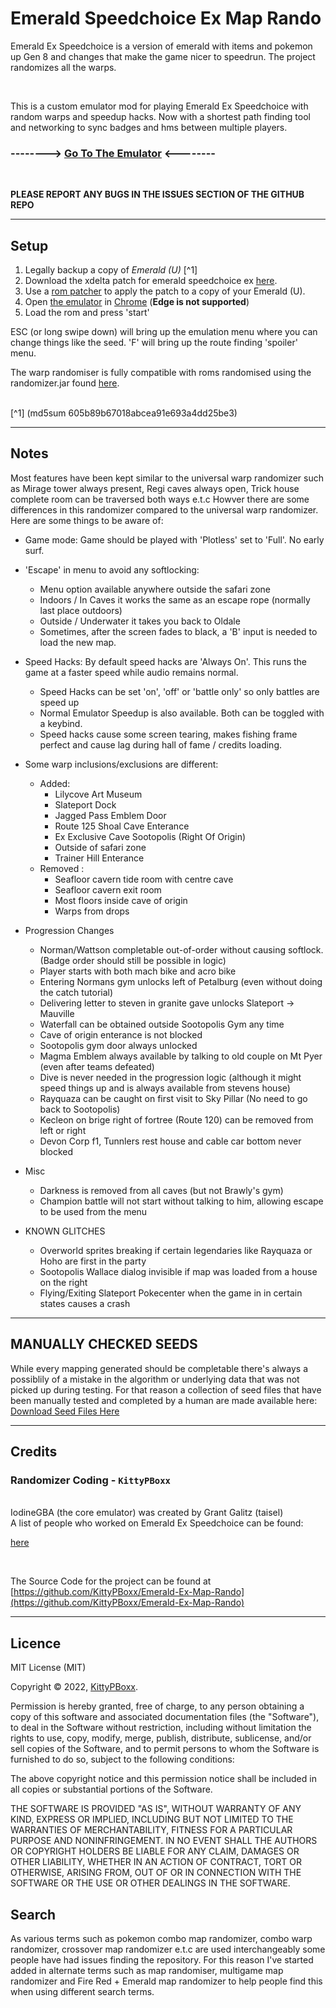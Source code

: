 # Emerald Speedchoice Ex Map Rando

Emerald Ex Speedchoice is a version of emerald with items and pokemon up Gen 8 and changes that make the game nicer to speedrun. The project randomizes all the warps.

<!-- <br>

### *** UPDATE 06/06/2023 *** ###

<br>

V2 of the randomizer is out now! This brings many bug fixes and QoL improvements including the long awaited ability to patch the rom directly. This means no more Web-Based Emulator, you can now patch the rom and play in the emulator of your choice (or on real hardware).<br><br>

Most features from the web version are still available, either from the ingame options or debug menu. <br>
*Multi player badge/tm syncing is still currently only available in the online version V1* <br>

<br>

Please use the 'MAPRANDO' preset when starting to ensure the progression logic is correct <br><br>

Key Shortcuts: <br>

|           |   |
|-------    |---|
| R + B     | Switch Bike (while on a bike)               |
| R         | Regular Speed (if ultra speed enabled)      |
| R + L     | Bullet Time (for mach bike stuff)           |
| R + Start | Debug Menu (if enabled when starting game)  |

<br>

Other Features: <br>

|                          |   |
|-------                   |---|
| Start Menu -> Escape     | Indoors -> Escape Rope / Outdoors -> Warp To Oldale    |
| Options -> Speed -> ULTR | Speeds up game approx. 3x but keeps audio normal speed |
| Options -> Speed -> NOWP | Turn off random warps                                  |


<br> -->

<!-- ### [Go To The Rom Patcher](https://kittypboxx.github.io/Emerald-Ex-Map-Rando/dist/RomMaker)  -->

<!-- <br>
<br>
<br>
<br>
<br>
<br>
<br>
<br>
<br>
<br>
<br>
<br>
<br>
<br> -->

<!-- ### *** OLD WEB VERSION *** ### -->

<br>

This is a custom emulator mod for playing Emerald Ex Speedchoice with random warps and speedup hacks. Now with a shortest path finding tool and networking to sync badges and hms between multiple players.
### --------> [Go To The Emulator](https://kittypboxx.github.io/Emerald-Ex-Map-Rando/build)  <--------


<br>

**PLEASE REPORT ANY BUGS IN THE ISSUES SECTION OF THE GITHUB REPO**

---

## Setup

1. Legally backup a copy of *Emerald (U)* [^1]
2. Download the xdelta patch for emerald speedchoice ex [here](https://github.com/ProjectRevoTPP/pokeemerald-ex-speedchoice/releases/tag/0.4.0). 
3. Use a [rom patcher](https://www.marcrobledo.com/RomPatcher.js/) to apply the patch to a copy of your Emerald (U).
4. Open [the emulator](https://kittypboxx.github.io/Emerald-Ex-Map-Rando/build) in [Chrome](https://www.google.com/intl/en_uk/chrome/) (**Edge is not supported**) 
5. Load the rom and press 'start'

ESC (or long swipe down) will bring up the emulation menu where you can change things like the seed. 'F' will bring up the route finding 'spoiler' menu.

The warp randomiser is fully compatible with roms randomised using the randomizer.jar found [here](https://github.com/ProjectRevoTPP/pokeemerald-ex-speedchoice/releases/tag/0.4.0). 

<br>
[^1] (md5sum 605b89b67018abcea91e693a4dd25be3)

---

## Notes

Most features have been kept similar to the universal warp randomizer such as Mirage tower always present, Regi caves always open, Trick house complete room can be traversed both ways e.t.c Howver there are some differences in this randomizer compared to the universal warp randomizer. Here are some things to be aware of: 

- Game mode: Game should be played with 'Plotless' set to 'Full'. No early surf.
- 'Escape' in menu to avoid any softlocking: 
    - Menu option available anywhere outside the safari zone
    - Indoors / In Caves it works the same as an escape rope (normally last place outdoors)
    - Outside / Underwater it takes you back to Oldale
    - Sometimes, after the screen fades to black, a 'B' input is needed to load the new map.
- Speed Hacks: By default speed hacks are 'Always On'. This runs the game at a faster speed while audio remains normal. 
    - Speed Hacks can be set 'on', 'off' or 'battle only' so only battles are speed up <BR>
    - Normal Emulator Speedup is also available. Both can be toggled with a keybind. <BR>
    - Speed hacks cause some screen tearing, makes fishing frame perfect and cause lag during hall of fame / credits loading. 
- Some warp inclusions/exclusions are different:
    - Added: 
        - Lilycove Art Museum
        - Slateport Dock 
        - Jagged Pass Emblem Door
        - Route 125 Shoal Cave Enterance
        - Ex Exclusive Cave Sootopolis (Right Of Origin)
        - Outside of safari zone
        - Trainer Hill Enterance
    - Removed :
        - Seafloor cavern tide room with centre cave
        - Seafloor cavern exit room
        - Most floors inside cave of origin
        - Warps from drops
- Progression Changes
    - Norman/Wattson completable out-of-order without causing softlock. (Badge order should still be possible in logic) <BR>
    - Player starts with both mach bike and acro bike
    - Entering Normans gym unlocks left of Petalburg (even without doing the catch tutorial)
    - Delivering letter to steven in granite gave unlocks Slateport -> Mauville
    - Waterfall can be obtained outside Sootopolis Gym any time
    - Cave of origin enterance is not blocked
    - Sootopolis gym door always unlocked
    - Magma Emblem always available by talking to old couple on Mt Pyer (even after teams defeated)
    - Dive is never needed in the progression logic (although it might speed things up and is always available from stevens house)
    - Rayquaza can be caught on first visit to Sky Pillar (No need to go back to Sootopolis)
    - Kecleon on brige right of fortree (Route 120) can be removed from left or right 
    - Devon Corp f1, Tunnlers rest house and cable car bottom never blocked
- Misc
    - Darkness is removed from all caves (but not Brawly's gym)
    - Champion battle will not start without talking to him, allowing escape to be used from the menu

- KNOWN GLITCHES 
    - Overworld sprites breaking if certain legendaries like Rayquaza or Hoho are first in the party
    - Sootopolis Wallace dialog invisible if map was loaded from a house on the right
    - Flying/Exiting Slateport Pokecenter when the game in in certain states causes a crash
        
---

## MANUALLY CHECKED SEEDS

While every mapping generated should be completable there's always a possiblily of a mistake in the algorithm or underlying data that was not picked up during testing. For that reason a collection of seed files that have been manually tested and completed by a human are made available here:
<br>
[Download Seed Files Here](https://kittypboxx.github.io/Emerald-Ex-Map-Rando/Seeds)

---

## Credits

### Randomizer Coding - `KittyPBoxx`
<br>
IodineGBA (the core emulator) was created by Grant Galitz (taisel) <br>
A list of people who worked on Emerald Ex Speedchoice can be found:

[here](https://github.com/ProjectRevoTPP/pokeemerald-ex-speedchoice/graphs/contributors)<br>

<br/>

The Source Code for the project can be found at [https://github.com/KittyPBoxx/Emerald-Ex-Map-Rando](https://github.com/KittyPBoxx/Emerald-Ex-Map-Rando)

---

## Licence 

MIT License (MIT)

Copyright © 2022, [KittyPBoxx](https://github.com/KittyPBoxx/).

Permission is hereby granted, free of charge, to any person obtaining a copy of this software and associated documentation files (the "Software"), to deal in the Software without restriction, including without limitation the rights to use, copy, modify, merge, publish, distribute, sublicense, and/or sell copies of the Software, and to permit persons to whom the Software is furnished to do so, subject to the following conditions:

The above copyright notice and this permission notice shall be included in all copies or substantial portions of the Software.

THE SOFTWARE IS PROVIDED "AS IS", WITHOUT WARRANTY OF ANY KIND, EXPRESS OR IMPLIED, INCLUDING BUT NOT LIMITED TO THE WARRANTIES OF MERCHANTABILITY, FITNESS FOR A PARTICULAR PURPOSE AND NONINFRINGEMENT. IN NO EVENT SHALL THE AUTHORS OR COPYRIGHT HOLDERS BE LIABLE FOR ANY CLAIM, DAMAGES OR OTHER LIABILITY, WHETHER IN AN ACTION OF CONTRACT, TORT OR OTHERWISE, ARISING FROM, OUT OF OR IN CONNECTION WITH THE SOFTWARE OR THE USE OR OTHER DEALINGS IN THE SOFTWARE.


## Search

As various terms such as pokemon combo map randomizer, combo warp randomizer, crossover map randomizer e.t.c are used interchangeably some people have had issues finding the repository. For this reason I've started added in alternate terms such as map randomiser, multigame map randomizer and Fire Red + Emerald map randomizer to help people find this when using different search terms.

